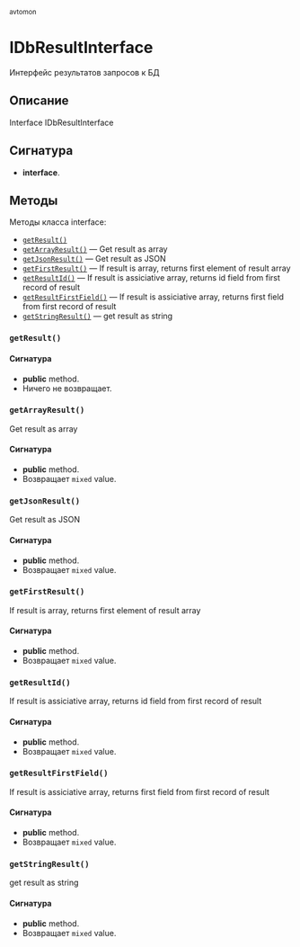 <small>avtomon</small>

IDbResultInterface
==================

Интерфейс результатов запросов к БД

Описание
-----------

Interface IDbResultInterface

Сигнатура
---------

- **interface**.

Методы
-------

Методы класса interface:

- [`getResult()`](#getResult)
- [`getArrayResult()`](#getArrayResult) &mdash; Get result as array
- [`getJsonResult()`](#getJsonResult) &mdash; Get result as JSON
- [`getFirstResult()`](#getFirstResult) &mdash; If result is array, returns first element of result array
- [`getResultId()`](#getResultId) &mdash; If result is assiciative array, returns id field from first record of result
- [`getResultFirstField()`](#getResultFirstField) &mdash; If result is assiciative array, returns first field from first record of result
- [`getStringResult()`](#getStringResult) &mdash; get result as string

### `getResult()` <a name="getResult"></a>

#### Сигнатура

- **public** method.
- Ничего не возвращает.

### `getArrayResult()` <a name="getArrayResult"></a>

Get result as array

#### Сигнатура

- **public** method.
- Возвращает `mixed` value.

### `getJsonResult()` <a name="getJsonResult"></a>

Get result as JSON

#### Сигнатура

- **public** method.
- Возвращает `mixed` value.

### `getFirstResult()` <a name="getFirstResult"></a>

If result is array, returns first element of result array

#### Сигнатура

- **public** method.
- Возвращает `mixed` value.

### `getResultId()` <a name="getResultId"></a>

If result is assiciative array, returns id field from first record of result

#### Сигнатура

- **public** method.
- Возвращает `mixed` value.

### `getResultFirstField()` <a name="getResultFirstField"></a>

If result is assiciative array, returns first field from first record of result

#### Сигнатура

- **public** method.
- Возвращает `mixed` value.

### `getStringResult()` <a name="getStringResult"></a>

get result as string

#### Сигнатура

- **public** method.
- Возвращает `mixed` value.

